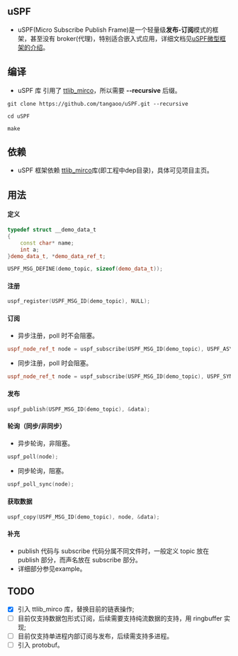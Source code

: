 ## uSPF

* uSPF(Micro Subscribe Publish Frame)是一个轻量级**发布-订阅**模式的框架，甚至没有 broker(代理)，特别适合嵌入式应用，详细文档见[uSPF微型框架的介绍](https://tangaoo.github.io/2021/07/05/uSPF/)。

## 编译

* uSPF 库 引用了 [ttlib_mirco](https://github.com/tangaoo/ttlib_micro)，所以需要 **--recursive** 后缀。

```console
git clone https://github.com/tangaoo/uSPF.git --recursive

cd uSPF

make
```

## 依赖

* uSPF 框架依赖 [ttlib_mirco](https://github.com/tangaoo/ttlib_micro)库(即工程中dep目录)，具体可见项目主页。

## 用法

#### 定义 

```c++
typedef struct __demo_data_t
{
    const char* name;
    int a;
}demo_data_t, *demo_data_ref_t;

USPF_MSG_DEFINE(demo_topic, sizeof(demo_data_t));
```

#### 注册

```c++
uspf_register(USPF_MSG_ID(demo_topic), NULL);
```

#### 订阅

* 异步注册，poll 时不会阻塞。

```c++
uspf_node_ref_t node = uspf_subscribe(USPF_MSG_ID(demo_topic), USPF_ASYNC, tt_null);
```

* 同步注册，poll 时会阻塞。

```c++
uspf_node_ref_t node = uspf_subscribe(USPF_MSG_ID(demo_topic), USPF_SYNC, tt_null);
```

#### 发布

```c++
uspf_publish(USPF_MSG_ID(demo_topic), &data);
```

#### 轮询（同步/非同步）

* 异步轮询，非阻塞。

```c++
uspf_poll(node);
```

* 同步轮询，阻塞。

```c++
uspf_poll_sync(node);
```

#### 获取数据

```c++
uspf_copy(USPF_MSG_ID(demo_topic), node, &data);
```

#### 补充

* publish 代码与 subscribe 代码分属不同文件时，一般定义 topic 放在 publish 部分，而声名放在 subscribe 部分。
* 详细部分参见example。

## TODO

* [x] 引入 ttlib_mirco 库，替换目前的链表操作;
* [ ] 目前仅支持数据包形式订阅，后续需要支持纯流数据的支持，用 ringbuffer 实现;
* [ ] 目前仅支持单进程内部订阅与发布，后续需支持多进程。
* [ ] 引入 protobuf。
